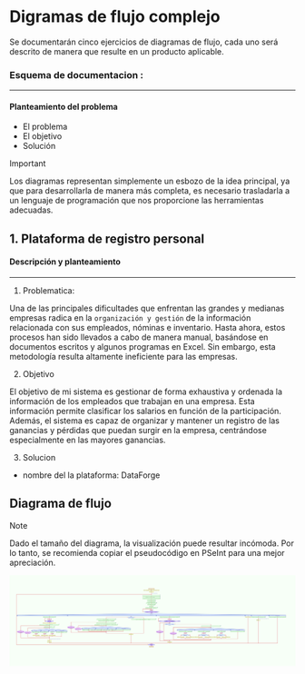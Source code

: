 # Digramas de flujo complejo

Se documentarán cinco ejercicios de diagramas de flujo, cada uno será descrito de manera que resulte en un producto aplicable.

### Esquema de documentacion :

-----------------------------------------------------------------------------------------

#### Planteamiento del problema
* El problema
* El objetivo
* Solución 

>[!IMPORTANT]
> Los diagramas representan simplemente un esbozo de la idea principal, ya que para desarrollarla de manera más completa, es necesario trasladarla a un lenguaje de programación que nos proporcione las herramientas adecuadas.

## 1. Plataforma de registro personal

#### Descripción y planteamiento

------------------------------------------------------------------------------------------


1. Problematica: 

Una de las principales dificultades que enfrentan las grandes y medianas empresas radica en la `organización y gestión` de la información relacionada con sus empleados, nóminas e inventario. Hasta ahora, estos procesos han sido llevados a cabo de manera manual, basándose en documentos escritos y algunos programas en Excel. Sin embargo, esta metodología resulta altamente ineficiente para las empresas.

2. Objetivo

El objetivo de mi sistema es gestionar de forma exhaustiva y ordenada la información de los empleados que trabajan en una empresa. Esta información permite clasificar los salarios en función de la participación. Además, el sistema es capaz de organizar y mantener un registro de las ganancias y pérdidas que puedan surgir en la empresa, centrándose especialmente en las mayores ganancias.

3. Solucion

- nombre del la plataforma: DataForge

## Diagrama de flujo


>[!NOTE]
> Dado el tamaño del diagrama, la visualización puede resultar incómoda. Por lo tanto, se recomienda copiar el pseudocódigo en PSeInt para una mejor apreciación.

![Ver imagen](/tecnico/2024/abril/01-diagramas-complejos/img/digrama_registro.png)
